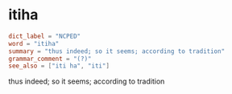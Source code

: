 # itiha

``` toml
dict_label = "NCPED"
word = "itiha"
summary = "thus indeed; so it seems; according to tradition"
grammar_comment = "(?)"
see_also = ["iti ha", "iti"]
```

thus indeed; so it seems; according to tradition

